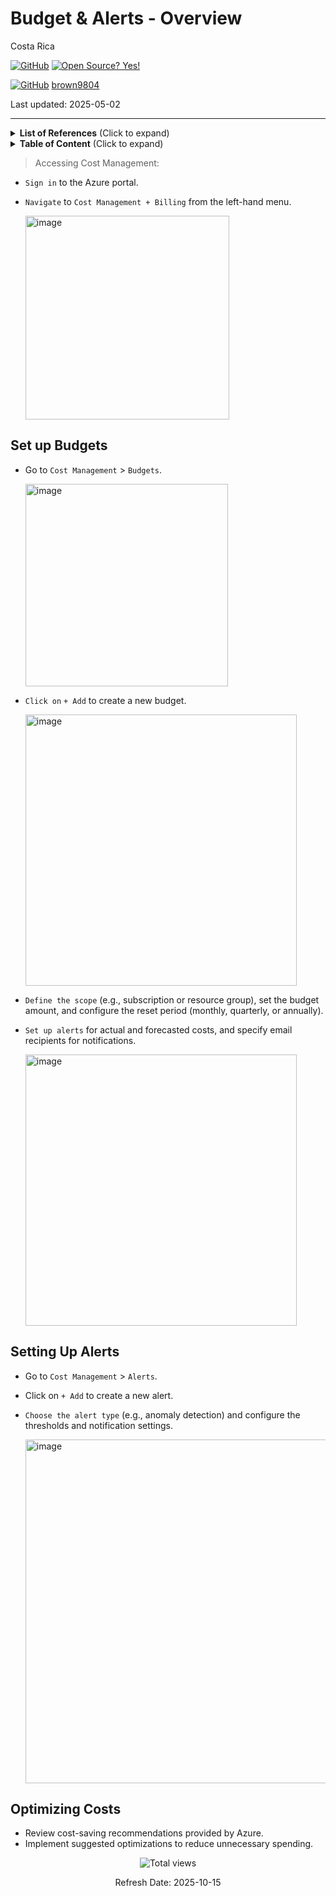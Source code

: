 # Budget \& Alerts - Overview

Costa Rica

[![GitHub](https://badgen.net/badge/icon/github?icon=github&label)](https://github.com) [![Open Source? Yes!](https://badgen.net/badge/Open%20Source%20%3F/Yes%21/blue?icon=github)](https://github.com/Naereen/badges/)

[![GitHub](https://img.shields.io/badge/--181717?logo=github&logoColor=ffffff)](https://github.com/)
[brown9804](https://github.com/brown9804)

Last updated: 2025-05-02

----------

<details>
<summary><b>List of References</b> (Click to expand)</summary>

- [Tutorial: Create and manage budgets](https://learn.microsoft.com/en-us/azure/cost-management-billing/costs/tutorial-acm-create-budgets?tabs=psbudget)
- [Use cost alerts to monitor usage and spending](https://learn.microsoft.com/en-us/azure/cost-management-billing/costs/cost-mgt-alerts-monitor-usage-spending)

</details>

<details>
<summary><b>Table of Content</b> (Click to expand)</summary>

- [Set up Budgets](#set-up-budgets)
- [Setting Up Alerts](#setting-up-alerts)
- [Optimizing Costs](#optimizing-costs)

</details>

> Accessing Cost Management: 

- `Sign in` to the Azure portal.
- `Navigate` to `Cost Management + Billing` from the left-hand menu.

   <img width="326" alt="image" src="https://github.com/user-attachments/assets/39f453f1-31a5-49fb-a2db-031e7a89ba98">

## Set up Budgets

- Go to `Cost Management` > `Budgets`.

   <img width="324" alt="image" src="https://github.com/user-attachments/assets/b7f7eb28-e8a7-4029-ab34-16dbde88fb55">
   
- `Click on` `+ Add` to create a new budget.

   <img width="434" alt="image" src="https://github.com/user-attachments/assets/61e7e1fa-4d2c-423a-84b7-ee82c66b9a19">

- `Define the scope` (e.g., subscription or resource group), set the budget amount, and configure the reset period (monthly, quarterly, or annually).
- `Set up alerts` for actual and forecasted costs, and specify email recipients for notifications.

   <img width="434" alt="image" src="https://github.com/user-attachments/assets/14fb5d90-36fd-498a-8e4d-e5d8bc4f8a9c">

## Setting Up Alerts

- Go to `Cost Management` > `Alerts`.
- Click on `+ Add` to create a new alert.
- `Choose the alert type` (e.g., anomaly detection) and configure the thresholds and notification settings.

   <img width="550" alt="image" src="https://github.com/user-attachments/assets/763e70ab-38fa-43b3-bd15-037ce17d427c">

## Optimizing Costs

- Review cost-saving recommendations provided by Azure.
- Implement suggested optimizations to reduce unnecessary spending.

<!-- START BADGE -->
<div align="center">
  <img src="https://img.shields.io/badge/Total%20views-1459-limegreen" alt="Total views">
  <p>Refresh Date: 2025-10-15</p>
</div>
<!-- END BADGE -->
